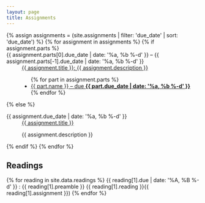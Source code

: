 ```yaml
---
layout: page
title: Assignments
---
```


<dl>
{% assign assignments = (site.assignments | filter: 'due_date' | sort: 'due_date') %}
{% for assignment in assignments %}
{% if assignment.parts %}

<dt>{{ assignment.parts[0].due_date | date: '%a, %b %-d' }} – {{ assignment.parts[-1].due_date | date: '%a, %b %-d' }}</dt>
<dd><a href="{{ assignment.url }}">{{ assignment.title }}: {{ assignment.description }}</a><ul>
{% for part in assignment.parts %}
  <li><a href="{{ assignment.url }}#{{ part.tag }}">{{ part.name }} – due <b>{{ part.due_date | date: '%a, %b %-d' }}</b></a></li>
{% endfor %}
</ul></dd>

{% else %}

<dt>{{ assignment.due_date | date: '%a, %b %-d' }}</dt>
<dd><a href="{{ assignment.url }}">{{ assignment.title }}</a>
<p>{{ assignment.description }}</p></dd>

{% endif %}
{% endfor %}
</dl>

## Readings

{% for reading in site.data.readings %}
{{ reading[1].due | date: '%A, %B %-d' }}
: {{ reading[1].preamble }} {{ reading[1].reading }}{{ reading[1].assignment }})
{% endfor %}

